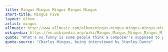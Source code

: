 ```yaml
---
title: Mingus Mingus Mingus Mingus Mingus
short-title: Mingus Five
layout: album
artist: mingus
allmusic: http://www.allmusic.com/album/mingus-mingus-mingus-mingus-mingus-mw0000653088
wikipedia: https://en.wikipedia.org/wiki/Mingus_Mingus_Mingus_Mingus_Mingus
quote: "What's so funny is some people think a composer's supposed to please them, but in a way a composer is a chronicler like a critic. He's supposed to report on what he's seen and lived."
quote-source: "Charles Mingus, being interviewed by Stanley Dance"
---
```

